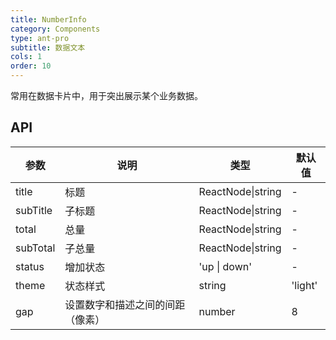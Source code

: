 ```yaml
---
title: NumberInfo
category: Components
type: ant-pro
subtitle: 数据文本
cols: 1
order: 10
---
```


常用在数据卡片中，用于突出展示某个业务数据。

## API

参数 | 说明 | 类型 | 默认值
----|------|-----|------
title | 标题 | ReactNode\|string | -
subTitle | 子标题 | ReactNode\|string | -
total | 总量 | ReactNode\|string | -
subTotal | 子总量 | ReactNode\|string | -
status | 增加状态 | 'up \| down' | -
theme | 状态样式 | string | 'light'
gap | 设置数字和描述之间的间距（像素）| number | 8
